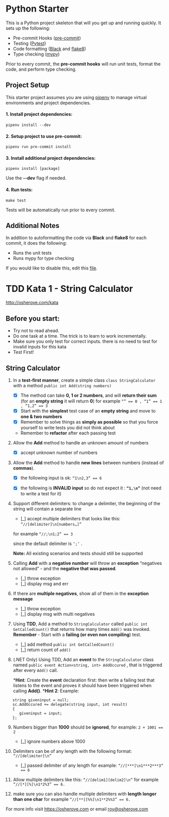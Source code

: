 # Python Starter

This is a Python project skeleton that will you get up and running quickly. It sets up the following:

- Pre-commit Hooks ([pre-commit](https://pre-commit.com/))
- Testing ([Pytest](https://docs.pytest.org/en/latest/))
- Code formatting ([Black](https://github.com/python/black) and [flake8](http://flake8.pycqa.org/en/latest/))
- Type checking ([mypy](http://mypy-lang.org/))

Prior to every commit, the **pre-commit hooks** will run unit tests, format the code, and perform
type checking.

## Project Setup

This starter project assumes you are using [pipenv](https://github.com/pypa/pipenv) to manage
virtual environments and project dependencies.

#### 1. Install project dependencies:

```
pipenv install --dev
```

#### 2. Setup project to use **pre-commit**:

```
pipenv run pre-commit install
```

#### 3. Install additional project dependencies:

```
pipenv install [package]
```

Use the **--dev** flag if needed.

#### 4. Run tests:

```
make test
```

Tests will be automatically run prior to every commit.

## Additional Notes

In addition to autoformatting the code via **Black** and **flake8** for each commit,
it does the following:

- Runs the unit tests
- Runs mypy for type checking

If you would like to disable this, edit this [file](.pre-commit-config.yaml).

# TDD Kata 1 - String Calculator
http://osherove.com/kata
## Before you start:

- Try not to read ahead.
- Do one task at a time. The trick is to learn to work incrementally.
- Make sure you only test for correct inputs. there is no need to test for invalid inputs for this kata
- Test First!

## String Calculator

1. In a **test-first manner**, create a simple class `class StringCalculator`
   with a method `public int Add(string numbers)`

   - [x] The method can take **0, 1 or 2 numbers**, and will **return their sum**
   (for an **empty string** it will return **0**)
   for example
   `“” == 0 , “1” == 1 , “1,2” == 3`
   - [x] Start with the **simplest** test case of an **empty string** and move to **one & two numbers**
   - [x] Remember to solve things as **simply as possible** so that you force yourself to
   write tests you did not think about
   * Remember to **refactor** after each passing test


2. Allow the **Add** method to handle an unknown amount of numbers
   - [x] accept unknown number of numbers

3. Allow the **Add** method to handle **new lines** between numbers (instead of **commas**).
   - [x] the following input is ok: `“1\n2,3” == 6`

   - [x] the following is **INVALID input** so do not expect it : **`“1,\n”`** (not need to write a test for it)

4. Support different delimiters:
   to change a delimiter, the beginning of the string will contain a separate line
   - [_] accept multiple delimiters
   that looks like this:
   `“//[delimiter]\n[numbers…]”`

   for example
   `“//;\n1;2” == 3`

   since the default delimiter is `‘;’` .

   **Note:** All existing scenarios and tests should still be supported

5. Calling **Add** with a **negative number** will throw an **exception** “negatives not allowed” -
   and the **negative that was passed**.
   - [_] throw exception
   - [_] display msg and err

6. If there are **multiple negatives**, show all of them in the **exception message**
   - [_] throw exception
   - [_] display msg with multi negatives

7. Using **TDD**, Add a method to `StringCalculator`
   called `public int GetCalledCount()`
   that returns how many times `Add()` was invoked.
   **Remember** - Start with a **failing (or even non compiling**) test.
   - [_] add method `public int GetCalledCount()`
   - [_] return count of `add()`

8. (.NET Only) Using TDD, Add an **event** to the `StringCalculator` class named
   `public event Action<string, int> AddOccured` ,
   that is triggered after every `Add()` call.

   ***Hint**:
   Create the **event** declaration first:
   then write a failing test that listens to the event
   and proves it should have been triggered when calling **Add()**.
   ***Hint 2**:
   Example:

```
   string giveninput = null;
   sc.AddOccured += delegate(string input, int result)
   {
      giveninput = input;
   };
```

9. Numbers bigger than **1000** should be **ignored**, for example:
   `2 + 1001 == 2`
   - [_] ignore numbers above 1000

10. Delimiters can be of any length with the following format:
    `“//[delimiter]\n”`
    - [_] passed delimiter of any length
    for example:
    `“//[***]\n1***2***3” == 6`

11. Allow multiple delimiters like this:
    `“//[delim1][delim2]\n”`
    for example
    `“//[*][%]\n1*2%3” == 6.`

12. make sure you can also handle multiple delimiters with **length longer than one char**
    for example
    `“//[**][%%]\n1**2%%3” == 6.`

For more info visit https://osherove.com or email roy@osherove.com
